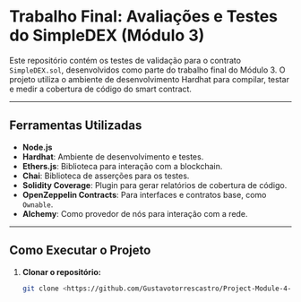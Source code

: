 # Trabalho Final: Avaliações e Testes do SimpleDEX (Módulo 3)

Este repositório contém os testes de validação para o contrato `SimpleDEX.sol`, desenvolvidos como parte do trabalho final do Módulo 3. O projeto utiliza o ambiente de desenvolvimento Hardhat para compilar, testar e medir a cobertura de código do smart contract.

---

## Ferramentas Utilizadas

- **Node.js**
- **Hardhat**: Ambiente de desenvolvimento e testes.
- **Ethers.js**: Biblioteca para interação com a blockchain.
- **Chai**: Biblioteca de asserções para os testes.
- **Solidity Coverage**: Plugin para gerar relatórios de cobertura de código.
- **OpenZeppelin Contracts**: Para interfaces e contratos base, como `Ownable`.
- **Alchemy**: Como provedor de nós para interação com a rede.

---

## Como Executar o Projeto

1. **Clonar o repositório:**
   ```bash
   git clone <https://github.com/Gustavotorrescastro/Project-Module-4-ETHKIPU/tree/main>
